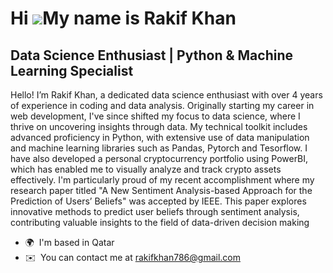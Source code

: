 Hi ![](https://user-images.githubusercontent.com/18350557/176309783-0785949b-9127-417c-8b55-ab5a4333674e.gif)My name is Rakif Khan
==================================================================================================================================

Data Science Enthusiast | Python & Machine Learning Specialist
--------------------------------------------------------------

Hello! I’m Rakif Khan, a dedicated data science enthusiast with over 4 years of experience in coding and data analysis. Originally starting my career in web development, I've since shifted my focus to data science, where I thrive on uncovering insights through data. My technical toolkit includes advanced proficiency in Python, with extensive use of data manipulation and machine learning libraries such as Pandas, Pytorch and Tesorflow. I have also developed a personal cryptocurrency portfolio using PowerBI, which has enabled me to visually analyze and track crypto assets effectively. I'm particularly proud of my recent accomplishment where my research paper titled "A New Sentiment Analysis-based Approach for the Prediction of Users’ Beliefs" was accepted by IEEE. This paper explores innovative methods to predict user beliefs through sentiment analysis, contributing valuable insights to the field of data-driven decision making

* 🌍  I'm based in Qatar
* ✉️  You can contact me at [rakifkhan786@gmail.com](mailto:rakifkhan786@gmail.com)
